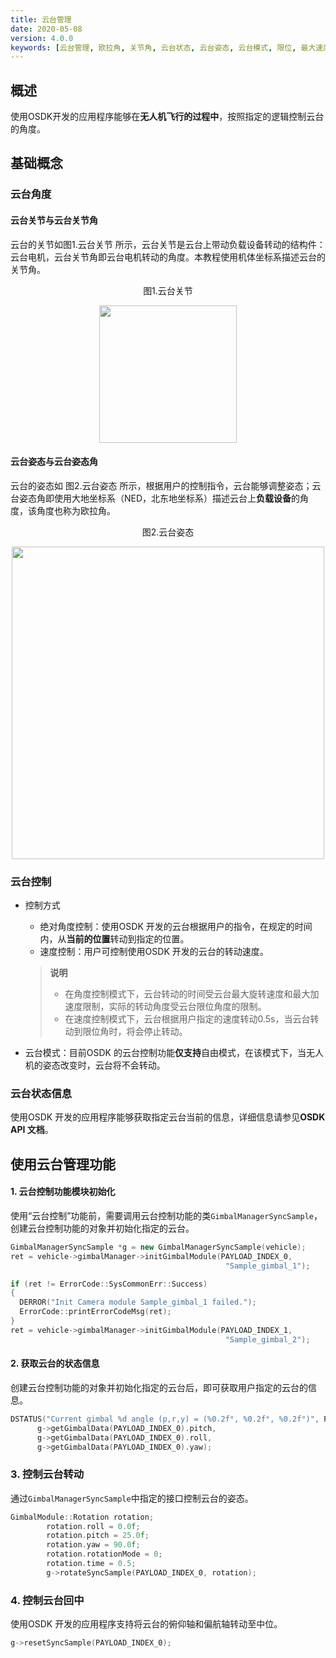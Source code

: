 ```yaml
---
title: 云台管理
date: 2020-05-08
version: 4.0.0
keywords: [云台管理, 欧拉角, 关节角, 云台状态, 云台姿态, 云台模式, 限位, 最大速度百分比, 角度控制, 速度控制]
---
```


## 概述
使用OSDK开发的应用程序能够在**无人机飞行的过程中**，按照指定的逻辑控制云台的角度。

## 基础概念
### 云台角度
#### 云台关节与云台关节角  
云台的关节如图1.云台关节 所示，云台关节是云台上带动负载设备转动的结构件：云台电机，云台关节角即云台电机转动的角度。本教程使用机体坐标系描述云台的关节角。    

<div>
<div style="text-align: center"><p>图1.云台关节 </p>
</div>
<div style="text-align: center"><p><span>
      <img src="../../images/joint-angle.png" width="220" alt/></span></p>
</div></div>
  
#### 云台姿态与云台姿态角
云台的姿态如 图2.云台姿态 所示，根据用户的控制指令，云台能够调整姿态；云台姿态角即使用大地坐标系（NED，北东地坐标系）描述云台上**负载设备**的角度，该角度也称为欧拉角。

<div>
<div style="text-align: center"><p>图2.云台姿态  </p>
</div>
<div style="text-align: center"><p><span>
      <img src="../../images/gimbal_up.png" width="500" alt/></span></p>
</div></div>
   

### 云台控制
* 控制方式
  * 绝对角度控制：使用OSDK 开发的云台根据用户的指令，在规定的时间内，从**当前的位置**转动到指定的位置。
  * 速度控制：用户可控制使用OSDK 开发的云台的转动速度。  
  
  > **说明** 
  > * 在角度控制模式下，云台转动的时间受云台最大旋转速度和最大加速度限制，实际的转动角度受云台限位角度的限制。   
  > * 在速度控制模式下，云台根据用户指定的速度转动0.5s，当云台转动到限位角时，将会停止转动。   

* 云台模式：目前OSDK 的云台控制功能**仅支持**自由模式，在该模式下，当无人机的姿态改变时，云台将不会转动。

### 云台状态信息
使用OSDK 开发的应用程序能够获取指定云台当前的信息，详细信息请参见**OSDK API 文档**。

## 使用云台管理功能

#### 1. 云台控制功能模块初始化
使用“云台控制”功能前，需要调用云台控制功能的类`GimbalManagerSyncSample`，创建云台控制功能的对象并初始化指定的云台。

```c++
GimbalManagerSyncSample *g = new GimbalManagerSyncSample(vehicle);
ret = vehicle->gimbalManager->initGimbalModule(PAYLOAD_INDEX_0,
                                                "Sample_gimbal_1");

if (ret != ErrorCode::SysCommonErr::Success)
{
  DERROR("Init Camera module Sample_gimbal_1 failed.");
  ErrorCode::printErrorCodeMsg(ret);
}
ret = vehicle->gimbalManager->initGimbalModule(PAYLOAD_INDEX_1,
                                                "Sample_gimbal_2");
```

#### 2. 获取云台的状态信息
创建云台控制功能的对象并初始化指定的云台后，即可获取用户指定的云台的信息。

```c++
DSTATUS("Current gimbal %d angle (p,r,y) = (%0.2f°, %0.2f°, %0.2f°)", PAYLOAD_INDEX_0,
      g->getGimbalData(PAYLOAD_INDEX_0).pitch,
      g->getGimbalData(PAYLOAD_INDEX_0).roll,
      g->getGimbalData(PAYLOAD_INDEX_0).yaw);
```

### 3. 控制云台转动
通过`GimbalManagerSyncSample`中指定的接口控制云台的姿态。

```c++
GimbalModule::Rotation rotation;
        rotation.roll = 0.0f;
        rotation.pitch = 25.0f;
        rotation.yaw = 90.0f;
        rotation.rotationMode = 0; 
        rotation.time = 0.5;
        g->rotateSyncSample(PAYLOAD_INDEX_0, rotation);
```

### 4. 控制云台回中
使用OSDK 开发的应用程序支持将云台的俯仰轴和偏航轴转动至中位。

```c++
g->resetSyncSample(PAYLOAD_INDEX_0);
```


